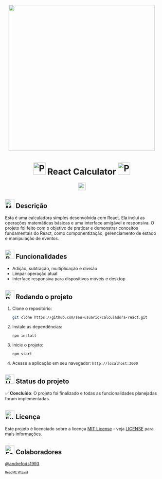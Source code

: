 <div align="center">
<img src="" width="480" />
</div>

<h1 align="center"><img src="https://raw.githubusercontent.com/Tarikul-Islam-Anik/Animated-Fluent-Emojis/master/Emojis/Activities/Party%20Popper.png" alt="Party Popper" width="40" height="40" /> React Calculator <img src="https://raw.githubusercontent.com/Tarikul-Islam-Anik/Animated-Fluent-Emojis/master/Emojis/Activities/Party%20Popper.png" alt="Party Popper" width="40" height="40" /></h1>

<p align="center" >
  <a href="https://skillicons.dev">
    <img src="https://skillicons.dev/icons?i=css,html,js,react" height="25"/>
  </a>
</p>

## <img src="https://raw.githubusercontent.com/Tarikul-Islam-Anik/Animated-Fluent-Emojis/master/Emojis/Objects/Memo.png" alt="Memo" width="30" height="30" /> Descrição

Esta é uma calculadora simples desenvolvida com React. Ela inclui as operações matemáticas básicas e uma interface amigável e responsiva. O projeto foi feito com o objetivo de praticar e demonstrar conceitos fundamentais do React, como componentização, gerenciamento de estado e manipulação de eventos.

## <img src="https://raw.githubusercontent.com/Tarikul-Islam-Anik/Animated-Fluent-Emojis/master/Emojis/Objects/Books.png" alt="Books" width="30" height="30" /> Funcionalidades

 - Adição, subtração, multiplicação e divisão
 - Limpar operação atual
 - Interface responsiva para dispositivos móveis e desktop

## <img src="https://raw.githubusercontent.com/Tarikul-Islam-Anik/Animated-Fluent-Emojis/master/Emojis/Travel%20and%20places/Rocket.png" alt="Rocket" width="30" height="30" /> Rodando o projeto

1. Clone o repositório:
   ```bash
   git clone https://github.com/seu-usuario/calculadora-react.git
   ```

2. Instale as dependências:
   ```bash
   npm install
   ```

3. Inicie o projeto:
   ```bash
   npm start
   ```

4. Acesse a aplicação em seu navegador: `http://localhost:3000`

## <img src="https://raw.githubusercontent.com/Tarikul-Islam-Anik/Animated-Fluent-Emojis/master/Emojis/Travel%20and%20places/Hourglass%20Done.png" alt="Hourglass Done" width="30" height="30" /> Status do projeto

✅ **Concluído**: O projeto foi finalizado e todas as funcionalidades planejadas foram implementadas.

## <img src="https://raw.githubusercontent.com/Tarikul-Islam-Anik/Animated-Fluent-Emojis/master/Emojis/Hand%20gestures/Eyes.png" alt="Eyes" width="30" height="30" /> Licença

Este projeto é licenciado sobre a licença [MIT License](https://opensource.org/licenses/MIT) - veja [LICENSE](LICENSE) para mais informações.

## <img src="https://raw.githubusercontent.com/Tarikul-Islam-Anik/Animated-Fluent-Emojis/master/Emojis/Hand%20gestures/Folded%20Hands%20Medium-Light%20Skin%20Tone.png" alt="Folded Hands Medium-Light Skin Tone" width="30" height="30" /> Colaboradores

[@andrefods1993](https://github.com/andrefods1993)

<span style="font-size: 10px;"> [ReadME Wizard](https://github.com/andrefods1993) </span>